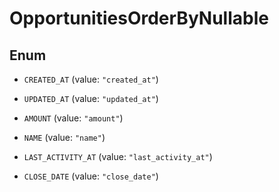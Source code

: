 

# OpportunitiesOrderByNullable

## Enum


* `CREATED_AT` (value: `"created_at"`)

* `UPDATED_AT` (value: `"updated_at"`)

* `AMOUNT` (value: `"amount"`)

* `NAME` (value: `"name"`)

* `LAST_ACTIVITY_AT` (value: `"last_activity_at"`)

* `CLOSE_DATE` (value: `"close_date"`)



